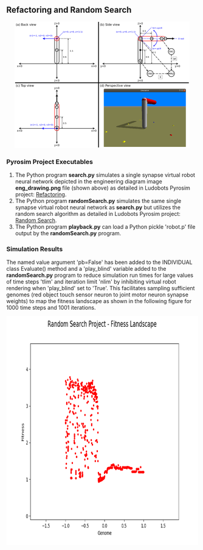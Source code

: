 ## Refactoring and Random Search

<p align="center">
 <img src="./eng_drawing.png" width="460" height="332" alt="Engineering Diagram"/>
</p>

### Pyrosim Project Executables

1. The Python program **search.py** simulates a single synapse virtual robot neural network depicted in the engineering diagram image **eng_drawing.png** file (shown above) as detailed in Ludobots Pyrosim project: [Refactoring](https://www.reddit.com/r/ludobots/wiki/pyrosim/refactoring).
2. The Python program **randomSearch.py** simulates the same single synapse virtual robot neural network as **search.py** but utilizes the random search algorithm as detailed in Ludobots Pyrosim project: [Random Search](https://www.reddit.com/r/ludobots/wiki/pyrosim/randomsearch).
3. The Python program **playback.py** can load a Python pickle 'robot.p' file output by the **randomSearch.py** program.

### Simulation Results

The named value argument 'pb=False' has been added to the INDIVIDUAL class Evaluate() method and a 'play_blind' variable added to the **randomSearch.py** program to reduce simulation run times for large values of time steps 'tlim' and iteration limit 'nlim' by inhibiting virtual robot rendering when 'play_blind' set to 'True'. This facilitates sampling sufficient genomes (red object touch sensor neuron to joint motor neuron synapse weights) to map the fitness landscape as shown in the following figure for 1000 time steps and 1001 iterations.

<center>
<img src="./randomSearch_fitness_landscape.png" width="800" height="600" alt="Random Search Project - Fitness Landscape Plot"/>
</center>

